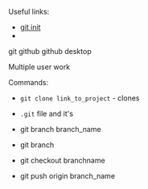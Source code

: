 Useful links:
- [git init](https://www.atlassian.com/git/tutorials/setting-up-a-repository/git-init#:~:text=The%20git%20init%20command%20creates,run%20in%20a%20new%20project.)
- 

git
github
github desktop

Multiple user work 

Commands:
- `git clone link_to_project` - clones 
- `.git` file and it's 

- git branch branch_name
- git branch
- git checkout branchname
- git push origin branch_name 